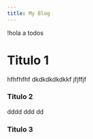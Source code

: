 ```yaml
---
title: My Blog
---
```


!hola a todos

# Titulo 1
hfhfhfhf
dkdkdkdkdkkf jfjffjf
### Titulo 2

dddd
ddd
dd

### Titulo 3
